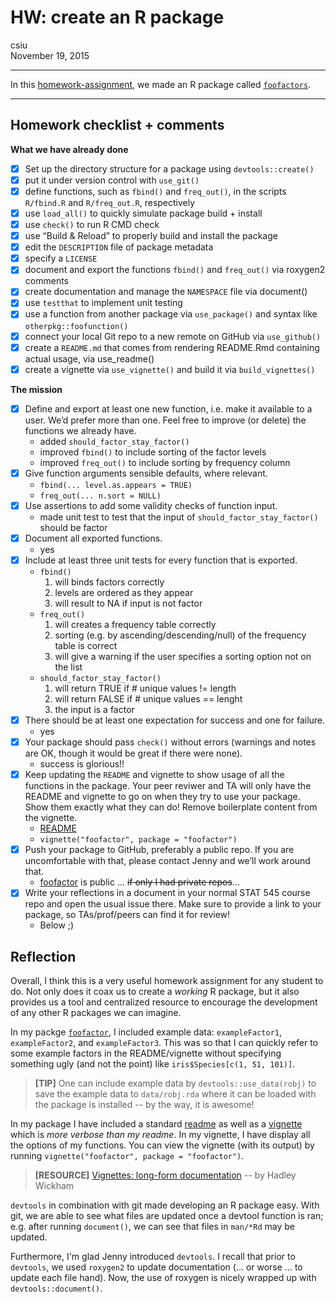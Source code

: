 # HW: create an R package
csiu  
November 19, 2015  

----

In this [homework-assignment](http://stat545-ubc.github.io/hw10_package.html), we made an R package  called [`foofactors`](https://github.com/csiu/foofactor).

----

## Homework checklist + comments

**What we have already done**

- [x] Set up the directory structure for a package using `devtools::create()`
- [x] put it under version control with `use_git()`
- [x] define functions, such as `fbind()` and `freq_out()`, in the scripts `R/fbind.R` and `R/freq_out.R`, respectively
- [x] use `load_all()` to quickly simulate package build + install
- [x] use `check()` to run R CMD check
- [x] use “Build & Reload” to properly build and install the package
- [x] edit the `DESCRIPTION` file of package metadata
- [x] specify a `LICENSE`
- [x] document and export the functions `fbind()` and `freq_out()` via roxygen2 comments
- [x] create documentation and manage the `NAMESPACE` file via document()
- [x] use `testthat` to implement unit testing
- [x] use a function from another package via `use_package()` and syntax like `otherpkg::foofunction()`
- [x] connect your local Git repo to a new remote on GitHub via `use_github()`
- [x] create a `README.md` that comes from rendering README.Rmd containing actual usage, via use_readme()
- [x] create a vignette via `use_vignette()` and build it via `build_vignettes()`

**The mission**

- [x] Define and export at least one new function, i.e. make it available to a user. We’d prefer more than one. Feel free to improve (or delete) the functions we already have.
    - added `should_factor_stay_factor()`
    - improved `fbind()` to include sorting of the factor levels
    - improved `freq_out()` to include sorting by frequency column
- [x] Give function arguments sensible defaults, where relevant.
    - `fbind(... level.as.appears = TRUE)` 
    - `freq_out(... n.sort = NULL)`
- [x] Use assertions to add some validity checks of function input.
    - made unit test to test that the input of `should_factor_stay_factor()` should be factor
- [x] Document all exported functions.
    - yes
- [x] Include at least three unit tests for every function that is exported.
    - `fbind()`
        1. will binds factors correctly
        2. levels are ordered as they appear
        3. will result to NA if input is not factor
    - `freq_out()`
        1. will creates a frequency table correctly
        2. sorting (e.g. by ascending/descending/null) of the frequency table is correct 
        3. will give a warning if the user specifies a sorting option not on the list 
    - `should_factor_stay_factor()`
        1. will return TRUE if # unique values != length
        2. will return FALSE if # unique values == lenght
        3. the input is a factor
- [x] There should be at least one expectation for success and one for failure.
    - yes
- [x] Your package should pass `check()` without errors (warnings and notes are OK, though it would be great if there were none).
    - success is glorious!!
- [x] Keep updating the `README` and vignette to show usage of all the functions in the package. Your peer reviwer and TA will only have the README and vignette to go on when they try to use your package. Show them exactly what they can do! Remove boilerplate content from the vignette.
    - [README](https://github.com/csiu/foofactor/blob/master/README.md)
    - `vignette("foofactor", package = "foofactor")`
- [x] Push your package to GitHub, preferably a public repo. If you are uncomfortable with that, please contact Jenny and we’ll work around that. 
    - [foofactor](https://github.com/csiu/foofactor) is public ... <strike>if only I had private repos</strike>...
- [x] Write your reflections in a document in your normal STAT 545 course repo and open the usual issue there. Make sure to provide a link to your package, so TAs/prof/peers can find it for review!
    - Below ;)

## Reflection
Overall, I think this is a very useful homework assignment for any student to do. Not only does it coax us to create a *working* R package, but it also provides us a tool and centralized resource to encourage the development of any other R packages we can imagine. 

In my packge [`foofactor`](https://github.com/csiu/foofactor), I included example data: `exampleFactor1`, `exampleFactor2`, and `exampleFactor3`. This was so that I can quickly refer to some example factors in the README/vignette without specifying something ugly (and not the point) like `iris$Species[c(1, 51, 101)]`. 

> **\[TIP]** One can include example data by `devtools::use_data(robj)` to save the example data to `data/robj.rda` where it can be loaded with the package is installed -- by the way, it is awesome!

In my package I have included a standard [readme](https://github.com/csiu/foofactor/blob/master/README.md) as well as a [vignette](https://github.com/csiu/foofactor/blob/master/vignettes/foofactor.Rmd) which is *more verbose than my readme*. In my vignette, I have display all the options of my functions. You can view the vignette (with its output) by running `vignette("foofactor", package = "foofactor")`.

> **\[RESOURCE]** [Vignettes: long-form documentation](http://r-pkgs.had.co.nz/vignettes.html) -- by Hadley Wickham

`devtools` in combination with git made developing an R package easy. With git, we are able to see what files are updated once a devtool function is ran; e.g. after running `document()`, we can see that files in `man/*Rd` may be updated.

Furthermore, I'm glad Jenny introduced `devtools`. I recall that prior to `devtools`, we used `roxygen2` to update documentation (... or worse ... to update each file hand). Now, the use of roxygen is nicely wrapped up with `devtools::document()`. 


